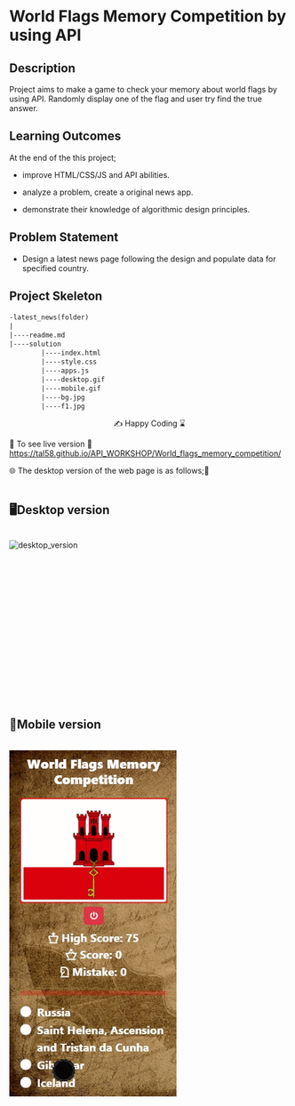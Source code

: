 
# World Flags Memory Competition by using API

## Description
Project aims to make a game to check your memory about world flags by using API. Randomly display one of the flag and user try find the true answer. 

## Learning Outcomes

At the end of the this project;

- improve HTML/CSS/JS and API abilities.

- analyze a problem, create a original news app.

- demonstrate their knowledge of algorithmic design principles.

   
## Problem Statement

- Design a latest news page following the design and populate data for specified country.

## Project Skeleton 

```
-latest_news(folder)
|
|----readme.md                 
|----solution
        |----index.html  
        |----style.css   
        |----apps.js
        |----desktop.gif
        |----mobile.gif
        |----bg.jpg
        |----f1.jpg
```

<p align="center"> ✍ Happy Coding ⌛ <p>

🔗 To see live version 🎯https://tal58.github.io/API_WORKSHOP/World_flags_memory_competition/

🌐 The desktop version of the web page is as follows;🧭
<br><br>

## 🖥️Desktop version
<br>
<img src="./desktop.gif" align="left" alt="desktop_version">
<br>
<br>
<br>
<br>
<br>
<br>
<br>
<br>
<br>
<br>
<br>
<br>
<br>
<br>
<br>
<br>
<br>

## 📱Mobile version
<br>

<img src="./mobile.gif" align="left" alt="mobile_version">
